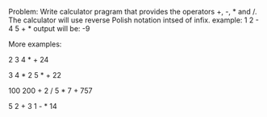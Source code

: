 Problem:
    Write calculator pragram that provides the operators +, -, * and /. The calculator will use reverse Polish notation intsed of infix. 
example:
    1 2 - 4 5 + *
output will be:
    -9

More examples:

2 3 4 * +
24

3 4 * 2 5 * +
22

100 200 + 2 / 5 * 7 +
757

5 2 + 3 1 - *
14

